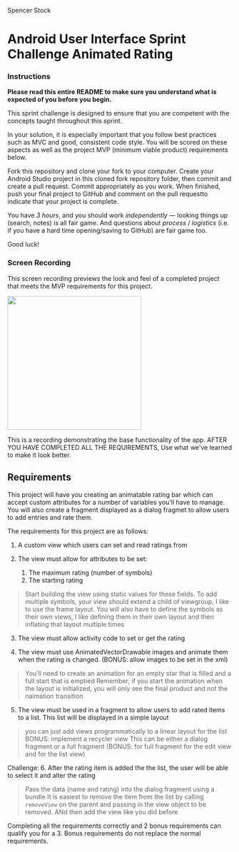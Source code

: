 Spencer Stock
# Android User Interface Sprint Challenge Animated Rating

### Instructions

**Please read this entire README to make sure you understand what is expected of you before you begin.**

This sprint challenge is designed to ensure that you are competent with the concepts taught throughout this sprint.

In your solution, it is especially important that you follow best practices such as MVC and good, consistent code style. You will be scored on these aspects as well as the project MVP (minimum viable product) requirements below.

Fork this repository and clone your fork to your computer. Create your Android Studio project in this cloned fork repository folder, then commit and create a pull request. Commit appropriately as you work. When finished, push your final project to GitHub and comment on the pull requestto indicate that your project is complete.

You have *3 hours*, and you should work *independently* — looking things up (search, notes) is all fair game. And questions about *process* / *logistics* (i.e. if you have a hard time opening/saving to GitHub) are fair game too.

Good luck!

### Screen Recording

This screen recording previews the look and feel of a completed project that meets the MVP requirements for this project.

<img src="animatedRatingBar_app_new.gif" width="300">

This is a recording demonstrating the base functionality of the app. AFTER YOU HAVE COMPLETED ALL THE REQUIREMENTS, Use what we've learned to make it look better.

## Requirements

This project will have you creating an animatable rating bar which can accept custom attributes for a number of variables you'll have to manage. You will also create a fragment displayed as a dialog fragmet to allow users to add entries and rate them.

The requirements for this project are as follows:

1. A custom view which users can set and read ratings from

2. The view must allow for attributes to be set:
    1. The maximum rating (number of symbols)
    2. The starting rating
    
> Start building the view using static values for these fields.
> To add multiple symbols, your view should extend a child of viewgroup, I like to use the frame layout. You will also have to define the symbols as their own views, I like defining them in their own layout and then inflating that layout multiple times

3. The view must allow activity code to set or get the rating

4. The view must use AnimatedVectorDrawable images and animate them when the rating is changed. (BONUS: allow images to be set in the xml)
> You'll need to create an animation for an empty star that is filled and a full start that is emptied
> Remember, if you start the animation when the layout is initialized, you will only see the final product and not the naimation transition

5. The view must be used in a fragment to allow users to add rated items to a list. This list will be displayed in a simple layout
> you can just add views programmatically to a linear layout for the list BONUS: implement a recycler view
> This can be either a dialog fragment or a full fragment (BONUS: for full fragment for the edit view and for the list view)

Challenge:
6. After the rating item is added the the list, the user will be able to select it and alter the rating
> Pass the data (name and rating) into the dialog fragment using a bundle
> It is easiest to remove the item from the list by calling `removeView` on the parent and passing in the view object to be removed. ANd then add the view like you did before

Completing all the requirements correctly and 2 bonus requirements can qualify you for a 3. Bonus requirements do not replace the normal requirements.
